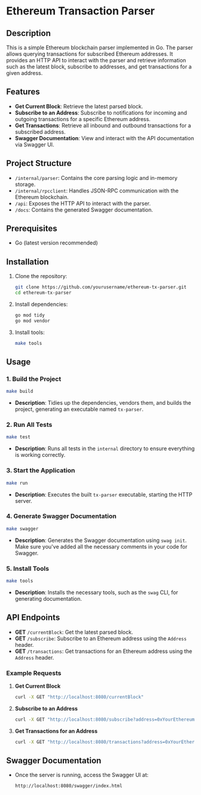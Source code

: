 # Ethereum Transaction Parser

## Description
This is a simple Ethereum blockchain parser implemented in Go. The parser allows querying transactions for subscribed Ethereum addresses. It provides an HTTP API to interact with the parser and retrieve information such as the latest block, subscribe to addresses, and get transactions for a given address.

## Features
- **Get Current Block**: Retrieve the latest parsed block.
- **Subscribe to an Address**: Subscribe to notifications for incoming and outgoing transactions for a specific Ethereum address.
- **Get Transactions**: Retrieve all inbound and outbound transactions for a subscribed address.
- **Swagger Documentation**: View and interact with the API documentation via Swagger UI.

## Project Structure
- `/internal/parser`: Contains the core parsing logic and in-memory storage.
- `/internal/rpcclient`: Handles JSON-RPC communication with the Ethereum blockchain.
- `/api`: Exposes the HTTP API to interact with the parser.
- `/docs`: Contains the generated Swagger documentation.

## Prerequisites
- Go (latest version recommended)

## Installation
1. Clone the repository:
   ```bash
   git clone https://github.com/yourusername/ethereum-tx-parser.git
   cd ethereum-tx-parser
   ```

2. Install dependencies:
   ```bash
   go mod tidy
   go mod vendor
   ```

3. Install tools:
   ```bash
   make tools
   ```

## Usage

### 1. Build the Project
   ```bash
   make build
   ```
   - **Description**: Tidies up the dependencies, vendors them, and builds the project, generating an executable named `tx-parser`.

### 2. Run All Tests
   ```bash
   make test
   ```
   - **Description**: Runs all tests in the `internal` directory to ensure everything is working correctly.

### 3. Start the Application
   ```bash
   make run
   ```
   - **Description**: Executes the built `tx-parser` executable, starting the HTTP server.

### 4. Generate Swagger Documentation
   ```bash
   make swagger
   ```
   - **Description**: Generates the Swagger documentation using `swag init`. Make sure you've added all the necessary comments in your code for Swagger.

### 5. Install Tools
   ```bash
   make tools
   ```
   - **Description**: Installs the necessary tools, such as the `swag` CLI, for generating documentation.

## API Endpoints
- **GET** `/currentBlock`: Get the latest parsed block.
- **GET** `/subscribe`: Subscribe to an Ethereum address using the `Address` header.
- **GET** `/transactions`: Get transactions for an Ethereum address using the `Address` header.

### Example Requests
1. **Get Current Block**
   ```bash
   curl -X GET "http://localhost:8080/currentBlock"
   ```

2. **Subscribe to an Address**
   ```bash
   curl -X GET "http://localhost:8080/subscribe?address=0xYourEthereumAddress"
   ```

3. **Get Transactions for an Address**
   ```bash
   curl -X GET "http://localhost:8080/transactions?address=0xYourEthereumAddress"
   ```

## Swagger Documentation
- Once the server is running, access the Swagger UI at:
  ```
  http://localhost:8080/swagger/index.html
  ```

